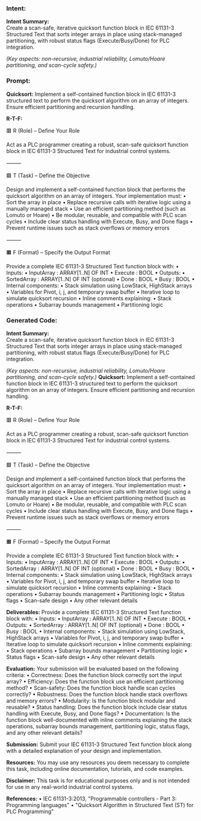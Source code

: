 ### Intent:
**Intent Summary:**  
Create a scan-safe, iterative quicksort function block in IEC 61131-3 Structured Text that sorts integer arrays in place using stack-managed partitioning, with robust status flags (Execute/Busy/Done) for PLC integration.  

*(Key aspects: non-recursive, industrial reliability, Lomuto/Hoare partitioning, and scan-cycle safety.)*

### Prompt:
**Quicksort:**
Implement a self-contained function block in IEC 61131-3 structured text to perform the quicksort algorithm on an array of integers. Ensure efficient partitioning and recursion handling.

**R-T-F:**

🟥 R (Role) – Define Your Role

Act as a PLC programmer creating a robust, scan-safe quicksort function block in IEC 61131-3 Structured Text for industrial control systems.

⸻

🟩 T (Task) – Define the Objective

Design and implement a self-contained function block that performs the quicksort algorithm on an array of integers. Your implementation must:
	•	Sort the array in place
	•	Replace recursive calls with iterative logic using a manually managed stack
	•	Use an efficient partitioning method (such as Lomuto or Hoare)
	•	Be modular, reusable, and compatible with PLC scan cycles
	•	Include clear status handling with Execute, Busy, and Done flags
	•	Prevent runtime issues such as stack overflows or memory errors

⸻

🟧 F (Format) – Specify the Output Format

Provide a complete IEC 61131-3 Structured Text function block with:
	•	Inputs:
	•	InputArray : ARRAY[1..N] OF INT
	•	Execute : BOOL
	•	Outputs:
	•	SortedArray : ARRAY[1..N] OF INT (optional)
	•	Done : BOOL
	•	Busy : BOOL
	•	Internal components:
	•	Stack simulation using LowStack, HighStack arrays
	•	Variables for Pivot, i, j, and temporary swap buffer
	•	Iterative loop to simulate quicksort recursion
	•	Inline comments explaining:
	•	Stack operations
	•	Subarray bounds management
	•	Partitioning logic

### Generated Code:
**Intent Summary:**  
Create a scan-safe, iterative quicksort function block in IEC 61131-3 Structured Text that sorts integer arrays in place using stack-managed partitioning, with robust status flags (Execute/Busy/Done) for PLC integration.  

*(Key aspects: non-recursive, industrial reliability, Lomuto/Hoare partitioning, and scan-cycle safety.)*
**Quicksort:**
Implement a self-contained function block in IEC 61131-3 structured text to perform the quicksort algorithm on an array of integers. Ensure efficient partitioning and recursion handling.

**R-T-F:**

🟥 R (Role) – Define Your Role

Act as a PLC programmer creating a robust, scan-safe quicksort function block in IEC 61131-3 Structured Text for industrial control systems.

⸻

🟩 T (Task) – Define the Objective

Design and implement a self-contained function block that performs the quicksort algorithm on an array of integers. Your implementation must:
	•	Sort the array in place
	•	Replace recursive calls with iterative logic using a manually managed stack
	•	Use an efficient partitioning method (such as Lomuto or Hoare)
	•	Be modular, reusable, and compatible with PLC scan cycles
	•	Include clear status handling with Execute, Busy, and Done flags
	•	Prevent runtime issues such as stack overflows or memory errors

⸻

🟧 F (Format) – Specify the Output Format

Provide a complete IEC 61131-3 Structured Text function block with:
	•	Inputs:
	•	InputArray : ARRAY[1..N] OF INT
	•	Execute : BOOL
	•	Outputs:
	•	SortedArray : ARRAY[1..N] OF INT (optional)
	•	Done : BOOL
	•	Busy : BOOL
	•	Internal components:
	•	Stack simulation using LowStack, HighStack arrays
	•	Variables for Pivot, i, j, and temporary swap buffer
	•	Iterative loop to simulate quicksort recursion
	•	Inline comments explaining:
	•	Stack operations
	•	Subarray bounds management
	•	Partitioning logic
	•	Status flags
	•	Scan-safe design
	•	Any other relevant details

**Deliverables:**
Provide a complete IEC 61131-3 Structured Text function block with:
	•	Inputs:
	•	InputArray : ARRAY[1..N] OF INT
	•	Execute : BOOL
	•	Outputs:
	•	SortedArray : ARRAY[1..N] OF INT (optional)
	•	Done : BOOL
	•	Busy : BOOL
	•	Internal components:
	•	Stack simulation using LowStack, HighStack arrays
	•	Variables for Pivot, i, j, and temporary swap buffer
	•	Iterative loop to simulate quicksort recursion
	•	Inline comments explaining:
	•	Stack operations
	•	Subarray bounds management
	•	Partitioning logic
	•	Status flags
	•	Scan-safe design
	•	Any other relevant details

**Evaluation:**
Your submission will be evaluated based on the following criteria:
	•	Correctness: Does the function block correctly sort the input array?
	•	Efficiency: Does the function block use an efficient partitioning method?
	•	Scan-safety: Does the function block handle scan cycles correctly?
	•	Robustness: Does the function block handle stack overflows and memory errors?
	•	Modularity: Is the function block modular and reusable?
	•	Status handling: Does the function block include clear status handling with Execute, Busy, and Done flags?
	•	Documentation: Is the function block well-documented with inline comments explaining the stack operations, subarray bounds management, partitioning logic, status flags, and any other relevant details?

**Submission:**
Submit your IEC 61131-3 Structured Text function block along with a detailed explanation of your design and implementation.

**Resources:**
You may use any resources you deem necessary to complete this task, including online documentation, tutorials, and code examples.

**Disclaimer:**
This task is for educational purposes only and is not intended for use in any real-world industrial control systems.

**References:**
	•	IEC 61131-3:2013, "Programmable controllers - Part 3: Programming languages"
	•	"Quicksort Algorithm in Structured Text (ST) for PLC Programming"
